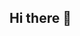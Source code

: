 ## Hi there 👋

<!--
**LaurenFro11/LaurenFro11** is a ✨ _special_ ✨ repository because its `README.md` (this file) appears on your GitHub profile.

Here are some ideas to get you started:

- 🔭 I’m currently working on ... school is life 
- 🌱 I’m currently learning ...
- 👯 I’m looking to collaborate on ...
- 🤔 I’m looking for help with ...
- 💬 Ask me about ... love cheese 
- 📫 How to reach me: ...
- 😄 Pronouns: ...
- ⚡ Fun fact: ...
-->
